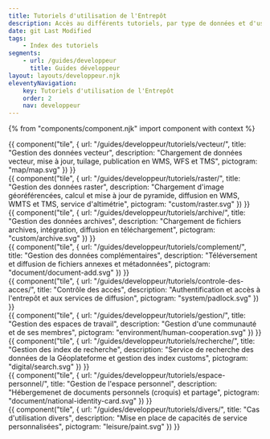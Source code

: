 ```yaml
---
title: Tutoriels d'utilisation de l'Entrepôt
description: Accès au différents tutoriels, par type de données et d'usage
date: git Last Modified
tags:
    - Index des tutoriels
segments:
    - url: /guides/developpeur
      title: Guides développeur
layout: layouts/developpeur.njk
eleventyNavigation:
    key: Tutoriels d'utilisation de l'Entrepôt
    order: 2
    nav: developpeur
---
```


{% from "components/component.njk" import component with context %}

<div class="fr-grid-row fr-grid-row--gutters">

<div class="fr-col-md-4">
{{ component("tile", {
    url: "/guides/developpeur/tutoriels/vecteur/",
    title: "Gestion des données vecteur",
    description: "Chargement de données vecteur, mise à jour, tuilage, publication en WMS, WFS et TMS",
    pictogram: "map/map.svg"
}) }}
</div>

<div class="fr-col-md-4">
{{ component("tile", {
    url: "/guides/developpeur/tutoriels/raster/",
    title: "Gestion des données raster",
    description: "Chargement d'image géoréférencées, calcul et mise à jour de pyramide, diffusion en WMS, WMTS et TMS, service d'altimétrie",
    pictogram: "custom/raster.svg"
}) }}
</div>

<div class="fr-col-md-4">
{{ component("tile", {
    url: "/guides/developpeur/tutoriels/archive/",
    title: "Gestion des données archives",
    description: "Chargement de fichiers archives, intégration, diffusion en téléchargement",
    pictogram: "custom/archive.svg"
}) }}
</div>

<div class="fr-col-md-4">
{{ component("tile", {
    url: "/guides/developpeur/tutoriels/complement/",
    title: "Gestion des données complémentaires",
    description: "Téléversement et diffusion de fichiers annexes et métadonnées",
    pictogram: "document/document-add.svg"
}) }}
</div>

<div class="fr-col-md-4">
{{ component("tile", {
    url: "/guides/developpeur/tutoriels/controle-des-acces/",
    title: "Contrôle des accès",
    description: "Authentification et accès à l'entrepôt et aux services de diffusion",
    pictogram: "system/padlock.svg"
}) }}
</div>

<div class="fr-col-md-4">
{{ component("tile", {
    url: "/guides/developpeur/tutoriels/gestion/",
    title: "Gestion des espaces de travail",
    description: "Gestion d'une communauté et de ses membres",
    pictogram: "environment/human-cooperation.svg"
}) }}
</div>

<div class="fr-col-md-4">
{{ component("tile", {
    url: "/guides/developpeur/tutoriels/recherche/",
    title: "Gestion des index de recherche",
    description: "Service de recherche des données de la Géoplateforme et gestion des index customs",
    pictogram: "digital/search.svg"
}) }}
</div>

<div class="fr-col-md-4">
{{ component("tile", {
    url: "/guides/developpeur/tutoriels/espace-personnel/",
    title: "Gestion de l'espace personnel",
    description: "Hébergemenet de documents personnels (croquis) et partage",
    pictogram: "document/national-identity-card.svg"
}) }}
</div>

<div class="fr-col-md-4">
{{ component("tile", {
    url: "/guides/developpeur/tutoriels/divers/",
    title: "Cas d'utilisation divers",
    description: "Mise en place de capacités de service personnalisées",
    pictogram: "leisure/paint.svg"
}) }}
</div>

</div>
